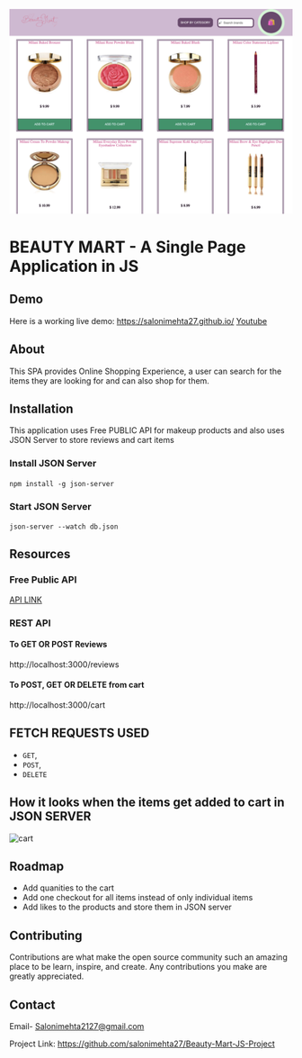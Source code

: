 ![projectlook](images/project.png)

# BEAUTY MART - A Single Page Application in JS

## Demo

Here is a working live demo:
https://salonimehta27.github.io/
[Youtube](https://youtu.be/rHFJRz0TAOE)

## About
This SPA provides Online Shopping Experience, a user can search for the items they are looking for and can also shop for them.

## Installation

This application uses Free PUBLIC API for makeup products and also uses JSON Server to store reviews and cart items

### Install JSON Server

```npm install -g json-server```

### Start JSON Server

```json-server --watch db.json```

## Resources 

### Free Public API
[API LINK](https://makeup-api.herokuapp.com/api/v1/products.json)

### REST API
#### To GET OR POST Reviews
http://localhost:3000/reviews
#### To POST, GET OR DELETE from cart
http://localhost:3000/cart

## FETCH REQUESTS USED
* `GET`,
* `POST`,
* `DELETE`

## How it looks when the items get added to cart in JSON SERVER 

![cart](images/cartdbjson.png)

## Roadmap
* Add quanities to the cart 
* Add one checkout for all items instead of only individual items
* Add likes to the products and store them in JSON server

## Contributing

Contributions are what make the open source community such an amazing place to be learn, inspire, and create. Any contributions you make are greatly appreciated.

## Contact

Email- Salonimehta2127@gmail.com 

Project Link: https://github.com/salonimehta27/Beauty-Mart-JS-Project
